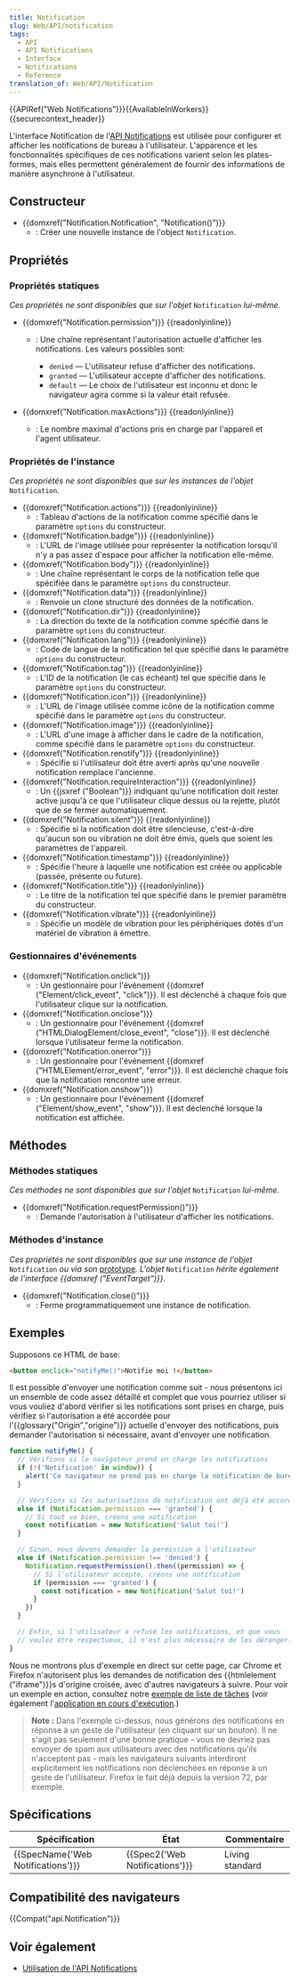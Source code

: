 ```yaml
---
title: Notification
slug: Web/API/notification
tags:
  - API
  - API Notifications
  - Interface
  - Notifications
  - Reference
translation_of: Web/API/Notification
---
```

{{APIRef("Web Notifications")}}{{AvailableInWorkers}}{{securecontext_header}}

L'interface Notification de l'[API Notifications](/fr/docs/Web/API/Notifications_API) est utilisée pour configurer et afficher les notifications de bureau à l'utilisateur. L'apparence et les fonctionnalités spécifiques de ces notifications varient selon les plates-formes, mais elles permettent généralement de fournir des informations de manière asynchrone à l'utilisateur.

## Constructeur

- {{domxref("Notification.Notification", "Notification()")}}
  - : Créer une nouvelle instance de l'object `Notification`.

## Propriétés

### Propriétés statiques

_Ces propriétés ne sont disponibles que sur l'objet_ `Notification` _lui-même._

- {{domxref("Notification.permission")}} {{readonlyinline}}

  - : Une chaîne représentant l'autorisation actuelle d'afficher les notifications. Les valeurs possibles sont:

    - `denied` — L'utilisateur refuse d'afficher des notifications.
    - `granted` — L'utilisateur accepte d'afficher des notifications.
    - `default` — Le choix de l'utilisateur est inconnu et donc le navigateur agira comme si la valeur était refusée.

- {{domxref("Notification.maxActions")}} {{readonlyinline}}
  - : Le nombre maximal d'actions pris en charge par l'appareil et l'agent utilisateur.

### Propriétés de l'instance

_Ces propriétés ne sont disponibles que sur les instances de l'objet_ `Notification`_._

- {{domxref("Notification.actions")}} {{readonlyinline}}
  - : Tableau d'actions de la notification comme spécifié dans le paramètre `options` du constructeur.
- {{domxref("Notification.badge")}} {{readonlyinline}}
  - : L'URL de l'image utilisée pour représenter la notification lorsqu'il n'y a pas assez d'espace pour afficher la notification elle-même.
- {{domxref("Notification.body")}} {{readonlyinline}}
  - : Une chaîne représentant le corps de la notification telle que spécifiée dans le paramètre `options` du constructeur.
- {{domxref("Notification.data")}} {{readonlyinline}}
  - : Renvoie un clone structuré des données de la notification.
- {{domxref("Notification.dir")}} {{readonlyinline}}
  - : La direction du texte de la notification comme spécifié dans le paramètre `options` du constructeur.
- {{domxref("Notification.lang")}} {{readonlyinline}}
  - : Code de langue de la notification tel que spécifié dans le paramètre `options` du constructeur.
- {{domxref("Notification.tag")}} {{readonlyinline}}
  - : L'ID de la notification (le cas échéant) tel que spécifié dans le paramètre `options` du constructeur.
- {{domxref("Notification.icon")}} {{readonlyinline}}
  - : L'URL de l'image utilisée comme icône de la notification comme spécifié dans le paramètre `options` du constructeur.
- {{domxref("Notification.image")}} {{readonlyinline}}
  - : L'URL d'une image à afficher dans le cadre de la notification, comme spécifié dans le paramètre `options` du constructeur.
- {{domxref("Notification.renotify")}} {{readonlyinline}}
  - : Spécifie si l'utilisateur doit être averti après qu'une nouvelle notification remplace l'ancienne.
- {{domxref("Notification.requireInteraction")}} {{readonlyinline}}
  - : Un {{jsxref ("Boolean")}} indiquant qu'une notification doit rester active jusqu'à ce que l'utilisateur clique dessus ou la rejette, plutôt que de se fermer automatiquement.
- {{domxref("Notification.silent")}} {{readonlyinline}}
  - : Spécifie si la notification doit être silencieuse, c'est-à-dire qu'aucun son ou vibration ne doit être émis, quels que soient les paramètres de l'appareil.
- {{domxref("Notification.timestamp")}} {{readonlyinline}}
  - : Spécifie l'heure à laquelle une notification est créée ou applicable (passée, présente ou future).
- {{domxref("Notification.title")}} {{readonlyinline}}
  - : Le titre de la notification tel que spécifié dans le premier paramètre du constructeur.
- {{domxref("Notification.vibrate")}} {{readonlyinline}}
  - : Spécifie un modèle de vibration pour les périphériques dotés d'un matériel de vibration à émettre.

### Gestionnaires d'événements

- {{domxref("Notification.onclick")}}
  - : Un gestionnaire pour l'événement {{domxref ("Element/click_event", "click")}}. Il est déclenché à chaque fois que l'utilisateur clique sur la notification.
- {{domxref("Notification.onclose")}}
  - : Un gestionnaire pour l'événement {{domxref ("HTMLDialogElement/close_event", "close")}}. Il est déclenché lorsque l'utilisateur ferme la notification.
- {{domxref("Notification.onerror")}}
  - : Un gestionnaire pour l'événement {{domxref ("HTMLElement/error_event", "error")}}. Il est déclenché chaque fois que la notification rencontre une erreur.
- {{domxref("Notification.onshow")}}
  - : Un gestionnaire pour l'événement {{domxref ("Element/show_event", "show")}}. Il est déclenché lorsque la notification est affichée.

## Méthodes

### Méthodes statiques

_Ces méthodes ne sont disponibles que sur l'objet_ `Notification` _lui-même._

- {{domxref("Notification.requestPermission()")}}
  - : Demande l'autorisation à l'utilisateur d'afficher les notifications.

### Méthodes d'instance

_Ces propriétés ne sont disponibles que sur une instance de l'objet_ `Notification` _ou via son_ [prototype](/fr/docs/Web/JavaScript/Guide/Inheritance_and_the_prototype_chain)_. L'objet_ `Notification` _hérite également de l'interface {{domxref ("EventTarget")}}._

- {{domxref("Notification.close()")}}
  - : Ferme programmatiquement une instance de notification.

## Exemples

Supposons ce HTML de base:

```html
<button onclick="notifyMe()">Notifie moi !</button>
```

Il est possible d'envoyer une notification comme suit - nous présentons ici un ensemble de code assez détaillé et complet que vous pourriez utiliser si vous vouliez d'abord vérifier si les notifications sont prises en charge, puis vérifiez si l'autorisation a été accordée pour l'{{glossary("Origin","origine")}} actuelle d'envoyer des notifications, puis demander l'autorisation si nécessaire, avant d'envoyer une notification.

```js
function notifyMe() {
  // Vérifions si le navigateur prend en charge les notifications
  if (!('Notification' in window)) {
    alert('Ce navigateur ne prend pas en charge la notification de bureau')
  }

  // Vérifions si les autorisations de notification ont déjà été accordées
  else if (Notification.permission === 'granted') {
    // Si tout va bien, créons une notification
    const notification = new Notification('Salut toi!')
  }

  // Sinon, nous devons demander la permission à l'utilisateur
  else if (Notification.permission !== 'denied') {
    Notification.requestPermission().then((permission) => {
      // Si l'utilisateur accepte, créons une notification
      if (permission === 'granted') {
        const notification = new Notification('Salut toi!')
      }
    })
  }

  // Enfin, si l'utilisateur a refusé les notifications, et que vous
  // voulez être respectueux, il n'est plus nécessaire de les déranger.
}
```

Nous ne montrons plus d'exemple en direct sur cette page, car Chrome et Firefox n'autorisent plus les demandes de notification des {{htmlelement ("iframe")}}s d'origine croisée, avec d'autres navigateurs à suivre. Pour voir un exemple en action, consultez notre [exemple de liste de tâches](https://github.com/mdn/to-do-notifications/tree/gh-pages) (voir également l'[application en cours d'exécution](https://mdn.github.io/to-do-notifications/).)

> **Note :** Dans l'exemple ci-dessus, nous générons des notifications en réponse à un geste de l'utilisateur (en cliquant sur un bouton). Il ne s'agit pas seulement d'une bonne pratique - vous ne devriez pas envoyer de spam aux utilisateurs avec des notifications qu'ils n'acceptent pas - mais les navigateurs suivants interdiront explicitement les notifications non déclenchées en réponse à un geste de l'utilisateur. Firefox le fait déjà depuis la version 72, par exemple.

## Spécifications

| Spécification                                | État                                     | Commentaire     |
| -------------------------------------------- | ---------------------------------------- | --------------- |
| {{SpecName('Web Notifications')}} | {{Spec2('Web Notifications')}} | Living standard |

## Compatibilité des navigateurs

{{Compat("api.Notification")}}

## Voir également

- [Utilisation de l'API Notifications](/fr/docs/Web/API/Notifications_API/Using_the_Notifications_API)
